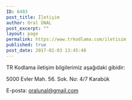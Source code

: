 ```yaml
---
ID: 6493
post_title: İletişim
author: Oral ÜNAL
post_excerpt: ""
layout: page
permalink: https://www.trkodlama.com/iletisim
published: true
post_date: 2017-02-03 13:45:40
---
```

TR Kodlama iletişim bilgilerimiz aşağıdaki gibidir:

5000 Evler Mah. 56. Sok. No: 4/7 Karabük

E-posta: oralunal@gmail.com